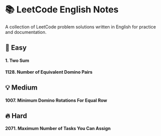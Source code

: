 # 📚 LeetCode English Notes

A collection of LeetCode problem solutions written in English for practice and documentation.
## 🧠 Easy
#### 1. Two Sum
#### 1128. Number of Equivalent Domino Pairs
## 💡 Medium
#### 1007. Minimum Domino Rotations For Equal Row
## 🔥 Hard
#### 2071. Maximum Number of Tasks You Can Assign